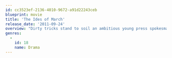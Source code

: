 ```yaml
---
id: cc3523ef-2136-4010-9672-a91d22243ceb
blueprint: movie
title: 'The Ides of March'
release_date: '2011-09-24'
overview: "Dirty tricks stand to soil an ambitious young press spokesman's idealism in a cutthroat presidential campaign where 'victory' is relative."
genres:
  -
    id: 18
    name: Drama
---
```

